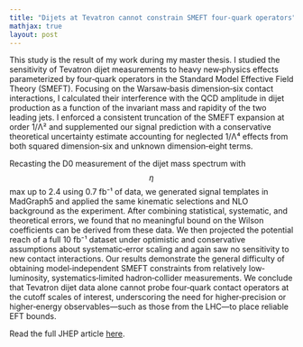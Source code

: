 ```yaml
---
title: "Dijets at Tevatron cannot constrain SMEFT four-quark operators"
mathjax: true
layout: post
---
```


This study is the result of my work during my master thesis. I studied the sensitivity of Tevatron dijet measurements to heavy new‐physics effects parameterized by four‐quark operators in the Standard Model Effective Field Theory (SMEFT). Focusing on the Warsaw‐basis dimension‑six contact interactions, I calculated their interference with the QCD amplitude in dijet production as a function of the invariant mass and rapidity of the two leading jets. I enforced a consistent truncation of the SMEFT expansion at order 1/Λ² and supplemented our signal prediction with a conservative theoretical uncertainty estimate accounting for neglected 1/Λ⁴ effects from both squared dimension‑six and unknown dimension‑eight terms. 

Recasting the D0 measurement of the dijet mass spectrum with $$\eta$$ max up to 2.4 using 0.7 fb⁻¹ of data, we generated signal templates in MadGraph5 and applied the same kinematic selections and NLO background as the experiment. After combining statistical, systematic, and theoretical errors, we found that no meaningful bound on the Wilson coefficients can be derived from these data. We then projected the potential reach of a full 10 fb⁻¹ dataset under optimistic and conservative assumptions about systematic‐error scaling and again saw no sensitivity to new contact interactions. Our results demonstrate the general difficulty of obtaining model‐independent SMEFT constraints from relatively low‐luminosity, systematics‑limited hadron‐collider measurements. We conclude that Tevatron dijet data alone cannot probe four‑quark contact operators at the cutoff scales of interest, underscoring the need for higher‑precision or higher‑energy observables—such as those from the LHC—to place reliable EFT bounds.


Read the full JHEP article [here](https://doi.org/10.1007/JHEP09(2019)086).
